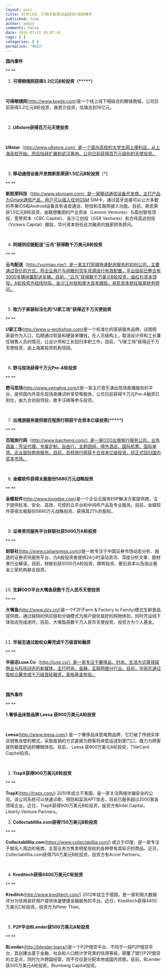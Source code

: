 ```yaml
---
layout: post
title: 07月13日，IT桔子收录16起投资/收购事件
published: true
author: admin
comments: false
date: 2016-07-13 10:07:42
tags: [ ]
categories: [ ]
permalink: "9623"
---
```

**国内事件**

** **

1. **可得眼镜网获得3.2亿元B轮投资（\*****）**

&nbsp;

**可得眼镜网**(http://www.keede.com)是一个线上线下相结合的眼镜商城，公司日前获得3.2亿元B轮投资，康恩贝投资，估值达到16亿元。

&nbsp;

2. **U8store获得百万元天使投资**

&nbsp;

**U8stor**（http://www.u8store.com）是一个面向高校的大学生网上便利店，从上海高校开始、而后陆续扩展到武汉等地。公司日前获得百万元级别的天使投资。

&nbsp;

3. **移动通信设备开发商斯凯荣获1.5亿元B轮投资**（\*****）****

** **

**斯凯荣科技**（http://www.skyroam.com）是一家移动通信设备开发商，主打产品为Gmate通信产品，用户可以插入任何GSM SIM卡，通过蓝牙连接可以让大多数的苹果iOS和Android设备具有语音通话、短信和互联网接入功能。目前，斯凯荣获1.5亿元B轮投资，由联想集团的产业资金（Lenovo Ventures）与盈创智信领投，宽带资本（CBC Capital）、金沙江创投（GSR Ventures）和合伟高达创投（Vickers Capital）跟投，华兴资本担任此次融资的独家财务顾问。

&nbsp;

4. **同城供应链配送“云鸟”获得数千万美元B轮投资**

** **

**云鸟配送**（http://yunniao.me/）是一家主打同城快速配送服务的初创公司，主要通过竞价的方式，将企业用户与闲散的货车资源进行有效配置，平台目前已整合有3000多辆闲置配送车辆。目前，“云鸟”获得数千万美元B轮投资，由红杉资本领投，A轮投资方经纬创投、金沙江创投和盛大资本跟投，易凯资本担任独家财务顾问。

&nbsp;

5. **致力于家装标注化的“U家工场”获得近千万天使投资**

** **

**U家工场**(http://www.u-workshop.com)是一个标准化的家装服务品牌，试图把家装作为入口，后期通过软装和硬装来赚钱，在人员结构上，取消设计师和工长兼任销售人员的情况，让设计师和工长回归本职工作。目前，“U家工场”获得近千万天使投资，由上海某投资机构领投。

&nbsp;

6. **野马现场获得千万元Pre-A轮投资**

** **

**野马现场**(http://www.yemalive.com/)是一家主打音乐演出现场直播服务的平台，提供国内外音乐现场直播试听享受等服务，公司日前获得千万元Pre-A融资已到位，由九合创投领投，歌手汪峰等参与投资。

&nbsp;

7. **出境游服务提供商百程旅行网获千合资本亿级投资(\*****)**

** **

**百程旅行网**（http://www.baicheng.com/）是一家O2O出境旅行服务公司，业务涵盖：签证代理、专属定制、自由行、主题团组、境外酒店、国际机票、国际单项、企业国际商旅服务。目前，百程旅行网获千合资本亿级投资，将正式回归国内资本市场。

&nbsp;

8. **金蝶软件获得太极股份5880万元战略投资**

** **

**金蝶软件**(http://www.kingdee.com)是一个企业云服务ERP解决方案提供商，注于提供标准、安全、高效、可控的云平台和中间件产品及专业服务。目前，金蝶软件获得太极股份5880万元战略投资，获得其21%的股权。

&nbsp;

9. **证券资讯服务平台财联社获5000万A轮投资**

** **

**财联社**(http://www.cailianpress.com/)是一款专注于中国证券市场动态分析、报道的证券资讯服务平台，为A股投资者提供24小时滚动资讯、深度分析文章、题材类行业解读。目前，财联社获5000万A轮投资，鼎晖投资、磐石资本以及瑞业基金三家机构联合投资。

&nbsp;

10. **生鲜O2O平台大嘴鱼获数千万人民币天使投资**

** **

**大嘴鱼**(http://www.dzy.cn/)是一个F2F(Farm & Factory to Family)模式生鲜食品提供商，通过独特的供应链和分销模式为用户提供良好的购物体验，同时开设线下体验店完成闭环。目前，大嘴鱼获数千万人民币天使投资，投资方为个人基金。

&nbsp;

11. **华丽志通过股权众筹完成千万级首轮融资**

** **

**华丽志Luxe.Co**（http://luxe.co/）是一家专注于奢侈品、时尚、生活方式等领域商业与科技动态的新媒体，主打时尚、金融、互联网细分行业。目前，华丽志通过股权众筹完成千万级首轮融资，真格基金参投。

&nbsp;

**国外事件**

** **

**1.奢侈品床垫品牌 Leesa 获900万美元A轮投资**

&nbsp;

**Leesa**(http://www.leesa.com/) 是一个奢侈品床垫电商品牌，它打破了传统实体店销售床垫的模式，采取直销的方式直接为顾客将床垫运送到家门口，致力为顾客提供极度舒适的睡眠体验。目前， Leesa 获900万美元A轮投资，TitleCard Capital投资。

&nbsp;

2. **TrapX获得900万美元B轮投资**

** **

**TrapX**(http://trapx.com/) 2010年成立于美国，是一家关注网络诈骗安全的公司。该公司系统可以快速诊断、预防和监测APT攻击，目前已服务超过2000家各领域企业。近日，TrapX获得900万美元B轮投资，投资方有Intel Capital，Liberty Venture Partners。
  
3. **Collectablillia.com获得750万美元B轮投资**

** **

**Collectablillia.com**(https://www.collectabillia.com/) 成立于印度，是一家专注于做名人周边的电商，主营业务为售卖明星授权的各种带有其标识的商品。近日，Collectablillia.com获得750万美元B轮投资，投资方有Accel Partners。

&nbsp;

4. **Kreditech获得4400万美元C轮投资**

** **

**Kreditch**(http://www.kreditech.com/) 2012年成立于德国，是一家利用大数据评分为信用良好用户提供快速便捷金融服务的平台。近日，Kreditech获得4400万美元C轮投资，投资方为Peter Thiel。

&nbsp;

5. **P2P平台BLender获500万美元A轮投资**

** **

**BLender**(http://blender.loans/)是一个P2P借贷平台，不同于一般P2P借贷平台，其创建出基于金融、社会和人口统计学背景的信用等级，颠覆了银行P2P借贷的立足点，同时允许跨国经营，而不仅仅是分配本地或国内贷款。目前，BLender获500万美元A轮投资，Blumberg Capital投资。